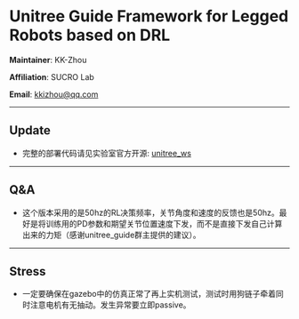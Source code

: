 # Unitree Guide Framework for Legged Robots based on DRL

**Maintainer**: KK-Zhou 

**Affiliation**: SUCRO Lab 

**Email**: kkizhou@qq.com

---
## Update
- 完整的部署代码请见实验室官方开源: [unitree_ws](https://github.com/SUCRO-Legged/unitree_ws)

---
## Q&A
- 这个版本采用的是50hz的RL决策频率，关节角度和速度的反馈也是50hz。最好是将训练用的PD参数和期望关节位置速度下发，而不是直接下发自己计算出来的力矩（感谢unitree_guide群主提供的建议）。

---
## Stress
- 一定要确保在gazebo中的仿真正常了再上实机测试，测试时用狗链子牵着同时注意电机有无抽动。发生异常要立即passive。
